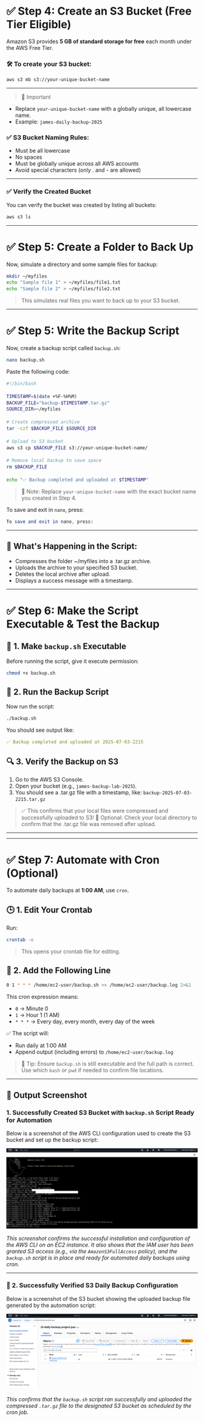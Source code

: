 # ✅ Step 4: Create an S3 Bucket (Free Tier Eligible)

Amazon S3 provides **5 GB of standard storage for free** each month under the AWS Free Tier.

### 🛠️ To create your S3 bucket:

```bash
aws s3 mb s3://your-unique-bucket-name
```

---

> 🔸 Important
- Replace `your-unique-bucket-name` with a globally unique, all lowercase name.
- Example: `james-daily-backup-2025`

### ✅ S3 Bucket Naming Rules:
- Must be all lowercase
- No spaces
- Must be globally unique across all AWS accounts
- Avoid special characters (only . and - are allowed)

---

### ✅ Verify the Created Bucket

You can verify the bucket was created by listing all buckets:
```bash
aws s3 ls
```

---

# ✅ Step 5: Create a Folder to Back Up
Now, simulate a directory and some sample files for backup:

```bash
mkdir ~/myfiles
echo "Sample file 1" > ~/myfiles/file1.txt
echo "Sample file 2" > ~/myfiles/file2.txt
```
> This simulates real files you want to back up to your S3 bucket.

---

# ✅ Step 5: Write the Backup Script
Now, create a backup script called `backup.sh`:

```bash
nano backup.sh
```

Paste the following code:

```bash
#!/bin/bash

TIMESTAMP=$(date +%F-%H%M)
BACKUP_FILE="backup-$TIMESTAMP.tar.gz"
SOURCE_DIR=~/myfiles

# Create compressed archive
tar -czf $BACKUP_FILE $SOURCE_DIR

# Upload to S3 bucket
aws s3 cp $BACKUP_FILE s3://your-unique-bucket-name/

# Remove local backup to save space
rm $BACKUP_FILE

echo "✅ Backup completed and uploaded at $TIMESTAMP"
```

> 🔸 Note: Replace `your-unique-bucket-name` with the exact bucket name you created in Step 4.

To save and exit in `nano`, press:

```mathematica
To save and exit in nano, press:
```

---

## 📌 What's Happening in the Script:
- Compresses the folder ~/myfiles into a .tar.gz archive.
- Uploads the archive to your specified S3 bucket.
- Deletes the local archive after upload.
- Displays a success message with a timestamp.

---

# ✅ Step 6: Make the Script Executable & Test the Backup

## 🔧 1. Make `backup.sh` Executable

Before running the script, give it execute permission:

```bash
chmod +x backup.sh
```

## 🚀 2. Run the Backup Script
Now run the script:

```bash
./backup.sh
```

You should see output like:

```yaml
✅ Backup completed and uploaded at 2025-07-03-2215
```

## 🔍 3. Verify the Backup on S3
1. Go to the AWS S3 Console.
2. Open your bucket (e.g., `james-backup-lab-2025`).
3. You should see a .tar.gz file with a timestamp, like: `backup-2025-07-03-2215.tar.gz`
> ✅ This confirms that your local files were compressed and successfully uploaded to S3!
> 🧼 Optional: Check your local directory to confirm that the .tar.gz file was removed after upload.

--- 

---

# ✅ Step 7: Automate with Cron (Optional)

To automate daily backups at **1:00 AM**, use `cron`.

## 🕒 1. Edit Your Crontab

Run:

```bash
crontab -e
```

> This opens your crontab file for editing.

## 🧾 2. Add the Following Line

```bash
0 1 * * * /home/ec2-user/backup.sh >> /home/ec2-user/backup.log 2>&1
```
This cron expression means:
- `0` → Minute 0
- `1` → Hour 1 (1 AM)
- `* * *` → Every day, every month, every day of the week

✅ The script will:
- Run daily at 1:00 AM
- Append output (including errors) to `/home/ec2-user/backup.log`

> 📌 Tip: Ensure `backup.sh` is still executable and the full path is correct.
Use which `bash` or `pwd` if needed to confirm file locations.

---

## 📸 Output Screenshot

### 1. Successfully Created S3 Bucket with `backup.sh` Script Ready for Automation

Below is a screenshot of the AWS CLI configuration used to create the S3 bucket and set up the backup script:

![IAM and S3 Access Screenshot](images/AWS-CLI-Configuration-Via-EC2-Connect.png)

*This screenshot confirms the successful installation and configuration of the AWS CLI on an EC2 instance. It also shows that the IAM user has been granted S3 access (e.g., via the `AmazonS3FullAccess` policy), and the `backup.sh` script is in place and ready for automated daily backups using cron.*

---

### 📸 2. Successfully Verified S3 Daily Backup Configuration

Below is a screenshot of the S3 bucket showing the uploaded backup file generated by the automation script:

![S3 Backup Verification Screenshot](images/s3-bucket-with-backup-uploaded.png)

*This confirms that the `backup.sh` script ran successfully and uploaded the compressed `.tar.gz` file to the designated S3 bucket as scheduled by the cron job.*

